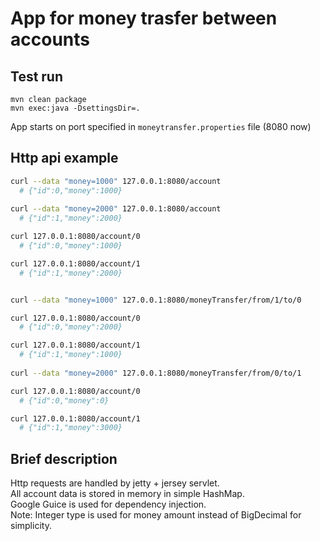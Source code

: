 
# App for money trasfer between accounts

## Test run

```
mvn clean package
mvn exec:java -DsettingsDir=.
```

App starts on port specified in `moneytransfer.properties` file (8080 now) 


## Http api example

```bash
curl --data "money=1000" 127.0.0.1:8080/account
  # {"id":0,"money":1000}
  
curl --data "money=2000" 127.0.0.1:8080/account
  # {"id":1,"money":2000}

curl 127.0.0.1:8080/account/0
  # {"id":0,"money":1000}

curl 127.0.0.1:8080/account/1
  # {"id":1,"money":2000}


curl --data "money=1000" 127.0.0.1:8080/moneyTransfer/from/1/to/0

curl 127.0.0.1:8080/account/0
  # {"id":0,"money":2000}

curl 127.0.0.1:8080/account/1
  # {"id":1,"money":1000}
  
curl --data "money=2000" 127.0.0.1:8080/moneyTransfer/from/0/to/1

curl 127.0.0.1:8080/account/0
  # {"id":0,"money":0}

curl 127.0.0.1:8080/account/1
  # {"id":1,"money":3000}
```

## Brief description

Http requests are handled by jetty + jersey servlet.  
All account data is stored in memory in simple HashMap.  
Google Guice is used for dependency injection.  
Note: Integer type is used for money amount instead of BigDecimal for simplicity.
